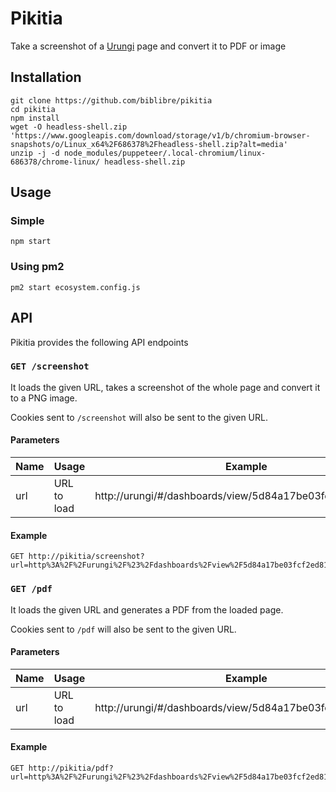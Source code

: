 # Pikitia

Take a screenshot of a [Urungi] page and convert it to PDF or image

## Installation

```
git clone https://github.com/biblibre/pikitia
cd pikitia
npm install
wget -O headless-shell.zip 'https://www.googleapis.com/download/storage/v1/b/chromium-browser-snapshots/o/Linux_x64%2F686378%2Fheadless-shell.zip?alt=media'
unzip -j -d node_modules/puppeteer/.local-chromium/linux-686378/chrome-linux/ headless-shell.zip
```

[Urungi]: https://github.com/biblibre/urungi

## Usage

### Simple

```
npm start
```

### Using pm2

```
pm2 start ecosystem.config.js
```

## API

Pikitia provides the following API endpoints

### `GET /screenshot`

It loads the given URL, takes a screenshot of the whole page and convert it to a PNG image.

Cookies sent to `/screenshot` will also be sent to the given URL.

#### Parameters

Name | Usage       | Example
---- | ----------- | --------------------------------------------------------
url  | URL to load | http://urungi/#/dashboards/view/5d84a17be03fcf2ed8132584

#### Example

```
GET http://pikitia/screenshot?url=http%3A%2F%2Furungi%2F%23%2Fdashboards%2Fview%2F5d84a17be03fcf2ed8132584
```

### `GET /pdf`

It loads the given URL and generates a PDF from the loaded page.

Cookies sent to `/pdf` will also be sent to the given URL.

#### Parameters

Name | Usage       | Example
---- | ----------- | --------------------------------------------------------
url  | URL to load | http://urungi/#/dashboards/view/5d84a17be03fcf2ed8132584

#### Example

```
GET http://pikitia/pdf?url=http%3A%2F%2Furungi%2F%23%2Fdashboards%2Fview%2F5d84a17be03fcf2ed8132584
```
